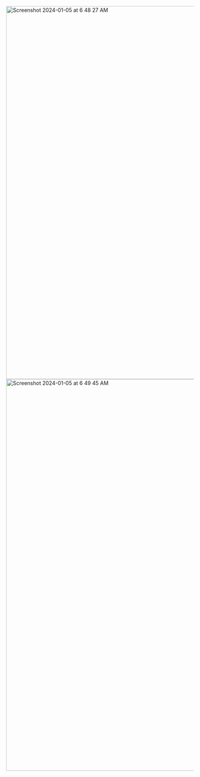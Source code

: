 
 
<img width="1000" alt="Screenshot 2024-01-05 at 6 48 27 AM" src="https://github.com/Anand3125/krishnaanandsweetshop/assets/124582976/7334c9f8-5029-4290-a7ea-914826a9ae3c">
<br>

<img width="1050" alt="Screenshot 2024-01-05 at 6 49 45 AM" src="https://github.com/Anand3125/krishnaanandsweetshop/assets/124582976/b0f6edbc-037b-40fe-ba80-7f4fbc3379ba"> 
